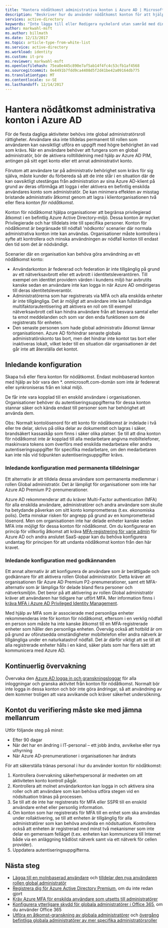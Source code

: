 ```yaml
---
title: "Hantera nödåtkomst administrativa konton i Azure AD | Microsoft Docs"
description: "Beskriver hur du använder nödåtkomst konton för att hjälpa organisationer att begränsa privilegierad åtkomst i en befintlig Azure Active Directory-miljö."
services: active-directory
keywords: "Inte lägga till eller Redigera nyckelord utan samråd med din SEO-champ."
author: markwahl-msft
ms.author: billmath
ms.date: 12/13/2017
ms.topic: article-type-from-white-list
ms.service: active-directory
ms.workload: identity
ms.custom: it-pro
ms.reviewer: markwahl-msft
ms.openlocfilehash: 75ea8e445c890e7af5ab14f4fc4c53cfb1af4568
ms.sourcegitcommit: 0e4491b7fdd9ca4408d5f2d41be42a09164db775
ms.translationtype: MT
ms.contentlocale: sv-SE
ms.lasthandoff: 12/14/2017
---
```

# <a name="managing-emergency-access-administrative-accounts-in-azure-ad"></a>Hantera nödåtkomst administrativa konton i Azure AD 

För de flesta dagliga aktiviteter behövs inte global administratörsroll rättigheter.  Användare ska inte tilldelas permanent till rollen som användaren kan oavsiktligt utföra en uppgift med högre behörighet än vad som krävs. När en användare behöver att fungera som en global administratör, bör de aktivera rolltilldelning med hjälp av Azure AD PIM, antingen på sitt eget konto eller ett annat administrativt konto.

Förutom att användare tar på administrativ behörighet som krävs för sig själva, måste kunder du förbereda så att de inte står i en situation där de kan oavsiktligt utestängas från administration av sina Azure AD-klient på grund av deras oförmåga att logga i eller aktivera en befintlig enskilda användares konto som administratör.  De kan minimera effekten av misstag bristande administrativ åtkomst genom att lagra i klientorganisationen två eller flera *konton för nödåtkomst*.

Konton för nödåtkomst hjälpa organisationer att begränsa privilegierad åtkomst i en befintlig Azure Active Directory-miljö. Dessa konton är mycket Privilegierade och har tilldelats inte till specifika personer. Konton för nödåtkomst är begränsade till nödfall 'nödkonto' scenarier där normala administrativa konton inte kan användas.  Organisationer måste kontrollera i syfte att kontrollera och minska användningen av nödfall konton till endast den tid som det är nödvändigt.

Scenarier där en organisation kan behöva göra användning av ett nödåtkomst konto:

 - Användarkonton är federerad och federation är inte tillgänglig på grund av ett nätverksavbrott eller ett avbrott i identitetsleverantören.  Till exempel om identitet providern värden i kundens miljö har avbrutits kanske sedan en användare inte kan logga in när Azure AD omdirigeras till deras identitetsleverantör. 
 - Administratörerna som har registrerats via MFA och alla enskilda enheter är inte tillgängliga.  Det är möjligt att användare inte kan fullständiga multifaktorautentisering att aktivera en roll om till exempel nätverksavbrott cell kan hindra användare från att besvara samtal eller ta emot meddelanden och som var den enda funktionen som de registrerats för enheten. 
 - Den senaste personen som hade global administrativ åtkomst lämnar organisationen.  Azure AD förhindrar senaste globala administratörskonto tas bort, men det hindrar inte kontot tas bort eller inaktiveras lokalt, vilket leder till en situation där organisationen är det går inte att återställa det kontot.

## <a name="initial-configuration"></a>Inledande konfiguration

Skapa två eller flera konton för nödåtkomst.  Endast molnbaserad konton med hjälp av bör vara den *. onmicrosoft.com-domän som inte är federerat eller synkroniseras från en lokal miljö.  

De får inte vara kopplad till en enskild användare i organisationen.  Organisationer behöver du autentiseringsuppgifterna för dessa konton stannar säker och kända endast till personer som har behörighet att använda dem. 

Obs: Normalt kontolösenord för ett konto för nödåtkomst är indelade i två eller tre delar, skrivs på olika delar av dokumentet och lagras i säker, brandsäkert kassaskåp som finns i säker olika platser. Se till att dina konton för nödåtkomst inte är kopplad till alla medarbetare angivna mobiltelefoner, maskinvara tokens som överförs med enskilda medarbetare eller andra autentiseringsuppgifter för specifika medarbetare, om den medarbetaren kan inte nås vid tidpunkten autentiseringsuppgifter krävs. 

### <a name="initial-configuration-with-permanent-assignments"></a>Inledande konfiguration med permanenta tilldelningar

Ett alternativ är att tilldela dessa användare som permanenta medlemmar i rollen Global administratör.  Det är lämpligt för organisationer som inte har Azure AD Premium P2-prenumerationer.

Azure AD rekommenderar att du kräver Multi-Factor authentication (MFA) för alla enskilda användare, administratörer och andra användare som skulle ha betydande påverkan om sitt konto komprometteras (t.ex. ekonomiska polis). Detta minskar risken för angrepp på grund av en komprometterad lösenord. Men om organisationen inte har delade enheter kanske sedan MFA inte möjligt för dessa konton för nödåtkomst.  Om du konfigurerar en princip för villkorlig åtkomst att kräva [MFA-registrering för varje admin](https://docs.microsoft.com/en-us/azure/multi-factor-authentication/multi-factor-authentication-get-started-user-states) för Azure AD och andra anslutet SaaS-appar kan du behöva konfigurera undantag för principen för att undanta nödåtkomst konton från den här kravet.

### <a name="initial-configuration-with-approvals"></a>Inledande konfiguration med godkännanden

Ett annat alternativ är att konfigurera de användare som är berättigade och godkännare för att aktivera rollen Global administratör.  Detta kräver att organisationen får Azure AD Premium P2-prenumerationer, samt ett MFA-alternativ som är lämpliga för delade bland flera personer och nätverksmiljön.  Det beror på att aktivering av rollen Global administratör kräver att användaren har tidigare har utfört MFA.  Mer information finns i [kräva MFA i Azure AD Privileged Identity Management](https://docs.microsoft.com/en-us/azure/active-directory/active-directory-privileged-identity-management-how-to-require-mfa).

Med hjälp av MFA som är associerade med personliga enheter rekommenderas inte för konton för nödåtkomst, eftersom i en verklig nödfall en person som måste ha inte kanske åtkomst till en MFA-registrerade enheter som håller den personliga enheten.  Överväg också att hotbild är om på grund av oförutsedda omständigheter mobiltelefon eller andra nätverk är tillgängliga under en naturkatastrof nödfall.  Det är därför viktigt att se till att alla registrerade enheter hålls i en känd, säker plats som har flera sätt att kommunicera med Azure AD.

## <a name="ongoing-monitoring"></a>Kontinuerlig övervakning

Övervaka den [Azure AD logga in och granskningsloggar](https://docs.microsoft.com/en-us/azure/active-directory/active-directory-reporting-activity-sign-ins) för alla inloggningar och granska aktivitet från konton för nödåtkomst.  Normalt bör inte logga in dessa konton och bör inte göra ändringar, så att användning av dem kommer troligen att vara avvikande och kräver säkerhet undersökning.

## <a name="account-check-validation-must-occur-at-regular-intervals"></a>Kontot du verifiering måste ske med jämna mellanrum

Utför följande steg på minst:
 - Efter 90 dagar
 - När det har en ändring i IT-personal – ett jobb ändra, avvikelse eller nya uthyrning
 - När Azure AD-prenumerationer i organisationen har ändrats

För att säkerställa tränas personal i hur du använder konton för nödåtkomst:

1.  Kontrollera övervakning säkerhetspersonal är medveten om att aktiviteten konto kontroll pågår.
2.  Kontrollera att molnet användarkonton kan logga in och aktivera sina roller och att användare som kan behöva utföra stegen vid en nödsituation tränas på processen.
3.  Se till att de inte har registrerats för MFA eller SSPR till en enskild användare enhet eller personlig information.  
4. Om konton som har registrerats för MFA till en enhet som ska användas under rollaktivering, se till att enheten är tillgänglig för alla administratörer som kan behöva använda en nödsituation.  Kontrollera också att enheten är registrerad med minst två mekanismer som inte delar en gemensam felläget (t.ex. enheten kan kommunicera till Internet både via en anläggning trådlöst nätverk samt via ett nätverk för cellen provider).
5.  Uppdatera autentiseringsuppgifterna.

## <a name="next-steps"></a>Nästa steg
- [Lägga till en molnbaserad användare](add-users-azure-active-directory.md) och [tilldelar den nya användaren rollen global administratör](active-directory-users-assign-role-azure-portal.md)
- [Registrera dig för Azure Active Directory Premium](active-directory-get-started-premium.md), om du inte redan gjort
- [Kräv Azure MFA för enskilda användare som utsetts till administratörer](https://docs.microsoft.com/azure/multi-factor-authentication/multi-factor-authentication-get-started-user-states)
- [Konfigurera ytterligare skydd för globala administratörer i Office 365](https://support.office.com/article/Protect-your-Office-365-global-administrator-accounts-6b4ded77-ac8d-42ed-8606-c014fd947560), om du använder Office 365
- [Utföra en åtkomst-granskning av globala administratörer](active-directory-privileged-identity-management-how-to-start-security-review.md) och [övergång befintliga globala administratörer av mer specifika administratörsroller](active-directory-assign-admin-roles-azure-portal.md)

